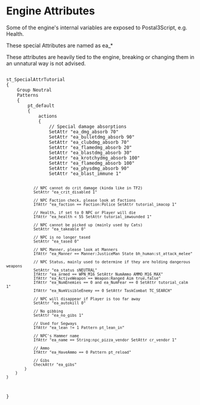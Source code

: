 # Engine Attributes
<p>Some of the engine's internal variables are exposed to Postal3Script, e.g. Health.
<p>These special Attributes are named as ea_*
<p>These attributes are heavily tied to the engine, breaking or changing them in an unnatural way is not advised.
<pre><code class="language-js">
st_SpecialAttrTutorial
{
	Group Neutral
	Patterns
	{
		pt_default
		{
			actions
			{
				// Special damage absorptions
				SetAttr "ea_dmg_absorb 70"
				SetAttr "ea_bulletdmg_absorb 90"
				SetAttr "ea_clubdmg_absorb 70"
				SetAttr "ea_flamedmg_absorb 20"
				SetAttr "ea_blastdmg_absorb 30"
				SetAttr "ea_krotchydmg_absorb 100"
				SetAttr "ea_flamedmg_absorb 100"
				SetAttr "ea_physdmg_absorb 90"
				SetAttr "ea_blast_immune 1"
				
				// NPC cannot do crit damage (kinda like in TF2)
				SetAttr "ea_crit_disabled 1"
				
				// NPC Faction check, please look at Factions
				IfAttr "ea_faction == Faction:Police SetAttr tutorial_imacop 1"
				
				// Health, if set to 0 NPC or Player will die
				IfAttr "ea_health < 55 SetAttr tutorial_imwounded 1"
				
				// NPC cannot be picked up (mainly used by Cats)
				SetAttr "ea_takeable 0"
				
				// NPC is no longer tased
				SetAttr "ea_tased 0"
				
				// NPC Manner, please look at Manners
				IfAttr "ea_Manner == Manner:JusticeMan State bh_human:st_attack_melee"
				
				// NPC Status, mainly used to determine if they are holding dangerous weapons
				SetAttr "ea_status sNEUTRAL"
				IfAttr "ea_armed == WPN_M16 SetAttr NumAmmo AMMO_M16_MAX"
				IfAttr "ea_ActiveWeapon == Weapon:Ranged Aim true,false"
				IfAttr "ea_NumEnemies == 0 and ea_NumFear == 0 SetAttr tutorial_calm 1"
				IfAttr "ea_NumVisibleEnemy == 0 SetAttr TaskCombat TC_SEARCH"
				
				// NPC will disappear if Player is too far away
				SetAttr "ea_autokill 0"
				
				// No gibbing
				SetAttr "ea_no_gibs 1"
				
				// Used for Segways
				IfAttr "ea_lean != 1 Pattern pt_lean_in"
				
				// NPC's Hammer name
				IfAttr "ea_name == String:npc_pizza_vendor SetAttr cr_vendor 1"
				
				// Ammo
				IfAttr "ea_HaveAmmo == 0 Pattern pt_reload"
				
				// Gibs
				CheckAttr "ea_gibs"
			}
		}
	}
}
</code></pre>
